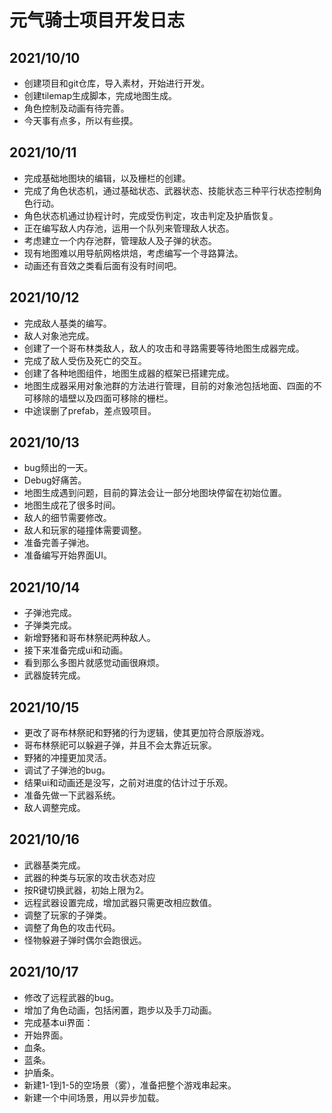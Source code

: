 # 元气骑士项目开发日志


## 2021/10/10
* 创建项目和git仓库，导入素材，开始进行开发。
* 创建tilemap生成脚本，完成地图生成。
* 角色控制及动画有待完善。
* 今天事有点多，所以有些摸。


## 2021/10/11
* 完成基础地图块的编辑，以及栅栏的创建。
* 完成了角色状态机，通过基础状态、武器状态、技能状态三种平行状态控制角色行动。
* 角色状态机通过协程计时，完成受伤判定，攻击判定及护盾恢复。
* 正在编写敌人内存池，运用一个队列来管理敌人状态。
* 考虑建立一个内存池群，管理敌人及子弹的状态。
* 现有地图难以用导航网格烘焙，考虑编写一个寻路算法。
* 动画还有音效之类看后面有没有时间吧。


## 2021/10/12
* 完成敌人基类的编写。
* 敌人对象池完成。
* 创建了一个哥布林类敌人，敌人的攻击和寻路需要等待地图生成器完成。
* 完成了敌人受伤及死亡的交互。
* 创建了各种地图组件，地图生成器的框架已搭建完成。
* 地图生成器采用对象池群的方法进行管理，目前的对象池包括地面、四面的不可移除的墙壁以及四面可移除的栅栏。
* 中途误删了prefab，差点毁项目。


## 2021/10/13
* bug频出的一天。
* Debug好痛苦。
* 地图生成遇到问题，目前的算法会让一部分地图块停留在初始位置。
* 地图生成花了很多时间。
* 敌人的细节需要修改。
* 敌人和玩家的碰撞体需要调整。
* 准备完善子弹池。
* 准备编写开始界面UI。


## 2021/10/14
* 子弹池完成。
* 子弹类完成。
* 新增野猪和哥布林祭祀两种敌人。
* 接下来准备完成ui和动画。
* 看到那么多图片就感觉动画很麻烦。
* 武器旋转完成。


## 2021/10/15
* 更改了哥布林祭祀和野猪的行为逻辑，使其更加符合原版游戏。
* 哥布林祭祀可以躲避子弹，并且不会太靠近玩家。
* 野猪的冲撞更加灵活。
* 调试了子弹池的bug。
* 结果ui和动画还是没写，之前对进度的估计过于乐观。
* 准备先做一下武器系统。
* 敌人调整完成。


## 2021/10/16
* 武器基类完成。
* 武器的种类与玩家的攻击状态对应
* 按R键切换武器，初始上限为2。
* 远程武器设置完成，增加武器只需更改相应数值。
* 调整了玩家的子弹类。
* 调整了角色的攻击代码。
* 怪物躲避子弹时偶尔会跑很远。


## 2021/10/17
* 修改了远程武器的bug。
* 增加了角色动画，包括闲置，跑步以及手刀动画。
* 完成基本ui界面：
 * 开始界面。
 * 血条。
 * 蓝条。
 * 护盾条。
* 新建1-1到1-5的空场景（雾），准备把整个游戏串起来。
* 新建一个中间场景，用以异步加载。